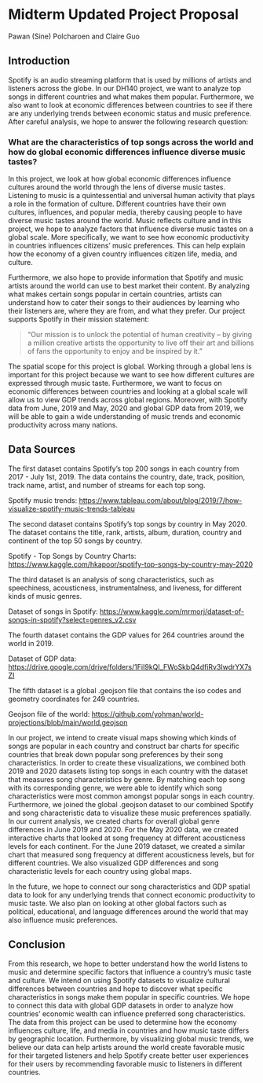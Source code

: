 # Midterm Updated Project Proposal
Pawan (Sine) Polcharoen and Claire Guo


## Introduction
Spotify is an audio streaming platform that is used by millions of artists and listeners across the globe. In our DH140 project, we want to analyze top songs in different countries and what makes them popular. Furthermore, we also want to look at economic differences between countries to see if there are any underlying trends between economic status and music preference. After careful analysis, we hope to answer the following research question:

### What are the characteristics of top songs across the world and how do global economic differences influence diverse music tastes?

In this project, we look at how global economic differences influence cultures around the world through the lens of diverse music tastes.
Listening to music is a quintessential and universal human activity that plays a role in the formation of culture. Different countries have their own cultures, influences, and popular media, thereby causing people to have diverse music tastes around the world. Music reflects culture and in this project, we hope to analyze factors that influence diverse music tastes on a global scale. More specifically, we want to see how economic productivity in countries influences citizens’ music preferences. This can help explain how the economy of a given country influences citizen life, media, and culture.

Furthermore, we also hope to provide information that Spotify and music artists around the world can use to best market their content. By analyzing what makes certain songs popular in certain countries, artists can understand how to cater their songs to their audiences by learning who their listeners are, where they are from, and what they prefer. Our project supports Spotify in their mission statement:

> “Our mission is to unlock the potential of human creativity – by giving a million creative artists the opportunity to live off their art and billions of fans the opportunity to enjoy and be inspired by it.”

The spatial scope for this project is global. Working through a global lens is important for this project because we want to see how different cultures are expressed through music taste. Furthermore, we want to focus on economic differences between countries and looking at a global scale will allow us to view GDP trends across global regions. Moreover, with Spotify data from June, 2019 and May, 2020 and global GDP data from 2019, we will be able to gain a wide understanding of music trends and economic productivity across many nations.


## Data Sources
The first dataset contains Spotify’s top 200 songs in each country from 2017 - July 1st, 2019. The data contains the country, date, track, position, track name, artist, and number of streams for each top song.

Spotify music trends: https://www.tableau.com/about/blog/2019/7/how-visualize-spotify-music-trends-tableau


The second dataset contains Spotify’s top songs by country in May 2020. The dataset contains the title, rank, artists, album, duration, country and continent of the top 50 songs by country.

Spotify - Top Songs by Country Charts: https://www.kaggle.com/hkapoor/spotify-top-songs-by-country-may-2020


The third dataset is an analysis of song characteristics, such as speechiness, acousticness, instrumentalness, and liveness, for different kinds of music genres.

Dataset of songs in Spotify: https://www.kaggle.com/mrmorj/dataset-of-songs-in-spotify?select=genres_v2.csv 


The fourth dataset contains the GDP values for 264 countries around the world in 2019.

Dataset of GDP data: https://drive.google.com/drive/folders/1FiI9kQI_FWoSkbQ4dfiRv3IwdrYX7sZI 


The fifth dataset is a global .geojson file that contains the iso codes and geometry coordinates for 249 countries. 

Geojson file of the world: https://github.com/yohman/world-projections/blob/main/world.geojson 


In our project, we intend to create visual maps showing which kinds of songs are popular in each country and construct bar charts for specific countries that break down popular song preferences by their song characteristics. In order to create these visualizations, we combined both 2019 and 2020 datasets listing top songs in each country with the dataset that measures song characteristics by genre. By matching each top song with its corresponding genre, we were able to identify which song characteristics were most common amongst popular songs in each country. Furthermore, we joined the global .geojson dataset to our combined Spotify and song characteristic data to visualize these music preferences spatially. In our current analysis, we created charts for overall global genre differences in June 2019 and 2020. For the May 2020 data, we created interactive charts that looked at song frequency at different acousticness levels for each continent. For the June 2019 dataset, we created a similar chart that measured song frequency at different acousticness levels, but for different countries. We also visualized GDP differences and song characteristic levels for each country using global maps.

In the future, we hope to connect our song characteristics and GDP spatial data to look for any underlying trends that connect economic productivity to music taste. We also plan on looking at other global factors such as political, educational, and language differences around the world that may also influence music preferences.

## Conclusion
From this research, we hope to better understand how the world listens to music and determine specific factors that influence a country’s music taste and culture. We intend on using Spotify datasets to visualize cultural differences between countries and hope to discover what specific characteristics in songs make them popular in specific countries. We hope to connect this data with global GDP datasets in order to analyze how countries’ economic wealth can influence preferred song characteristics. The data from this project can be used to determine how the economy influences culture, life, and media in countries and how music taste differs by geographic location. Furthermore, by visualizing global music trends, we believe our data can help artists around the world create favorable music for their targeted listeners and help Spotify create better user experiences for their users by recommending favorable music to listeners in different countries.
